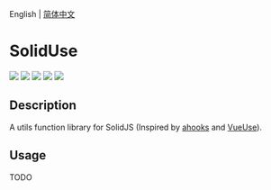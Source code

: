 English | [简体中文](./README_zh-CN.md)

# SolidUse

![](https://img.shields.io/npm/v/@soliduse/core)
![](https://img.shields.io/github/workflow/status/wjq990112/soliduse/CI)
![](https://img.shields.io/codecov/c/github/wjq990112/soliduse)
![](https://img.shields.io/npm/dw/@soliduse/core)
![](https://img.shields.io/npm/l/@soliduse/core)

## Description

A utils function library for SolidJS (Inspired by [ahooks](https://ahooks.js.org/) and [VueUse](https://vueuse.org/)).

## Usage

TODO
